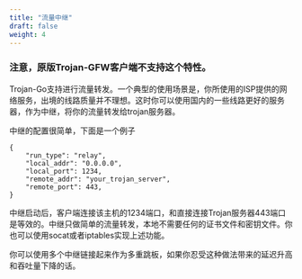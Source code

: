 ```yaml
---
title: "流量中继"
draft: false
weight: 4
---
```


### 注意，原版Trojan-GFW客户端不支持这个特性。

Trojan-Go支持进行流量转发。一个典型的使用场景是，你所使用的ISP提供的网络服务，出境的线路质量并不理想。这时你可以使用国内的一些线路更好的服务器，作为中继，将你的流量转发给trojan服务器。

中继的配置很简单，下面是一个例子

```
{
    "run_type": "relay",
    "local_addr": "0.0.0.0",
    "local_port": 1234,
    "remote_addr": "your_trojan_server",
    "remote_port": 443,
}

```

中继启动后，客户端连接该主机的1234端口，和直接连接Trojan服务器443端口是等效的。中继只做简单的流量转发，本地不需要任何的证书文件和密钥文件。你也可以使用socat或者iptables实现上述功能。

你可以使用多个中继链接起来作为多重跳板，如果你忍受这种做法带来的延迟升高和吞吐量下降的话。